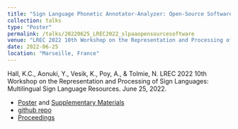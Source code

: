 ```yaml
---
title: "Sign Language Phonetic Annotator-Analyzer: Open-Source Software for Form-Based Analysis of Sign Languages"
collection: talks
type: "Poster"
permalink: /talks/20220625_LREC2022_slpaaopensourcesoftware
venue: "LREC 2022 10th Workshop on the Representation and Processing of Sign Languages: Multilingual Sign Language Resources"
date: 2022-06-25
location: "Marseille, France"
---
```


Hall, K.C., Aonuki, Y., Vesik, K., Poy, A., & Tolmie, N. LREC 2022 10th Workshop on the Representation and Processing of Sign Languages: Multilingual Sign Language Resources. June 25, 2022.

 - [Poster](../files/Hall_etal_2022_LREC_poster.pdf) and [Supplementary Materials](../files/Hall_etal_2022_LREC_supplement.pdf)
 - [github repo](https://github.com/PhonologicalCorpusTools/SLPAA)
 - [Proceedings](../publication/2022-06-slpaa-open-source-software)
